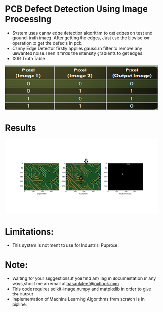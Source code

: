 # PCB Defect Detection Using Image Processing
* System uses canny edge detection algorithm to get edges on test and ground-truth imaeg .After getting the edges, Just use the bitwise xor operation to get the defects in pcb.
* Canny Edge Detector firstly applies gaussian filter to remove any unwanted noise.Then it finds the intensity gradients to get edges.
* XOR Truth Table

![](https://github.com/hasanlatif/Snapchat-like-Filters-python/blob/master/Readme_pics/xor.png)

# Results
![](https://github.com/hasanlatif/Snapchat-like-Filters-python/blob/master/Readme_pics/Result.png)



# Limitations: 
* This  system is not ment to use for Industrial Puprose.
# Note:
  * Waiting for your suggestions.If you find any lag in documentation in any ways,shoot me an email at hasanlateef@outlook.com
  * This code requires scikit-image,numpy and matplotlib in order to give the output
  * Implementation of Machine Learning Algorithms from scratch is in pipline.
  




